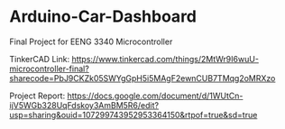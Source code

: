 # Arduino-Car-Dashboard
Final Project for EENG 3340 Microcontroller

TinkerCAD Link: https://www.tinkercad.com/things/2MtWr9I6wuU-microcontroller-final?sharecode=PbJ9CKZk05SWYgGpH5i5MAgF2ewnCUB7TMqg2oMRXzo

Project Report: https://docs.google.com/document/d/1WUtCn-ijV5WGb328UqFdskoy3AmBM5R6/edit?usp=sharing&ouid=107299743952953364150&rtpof=true&sd=true
